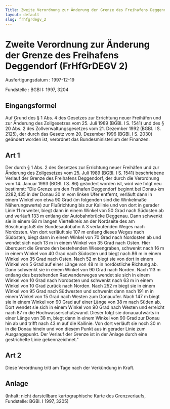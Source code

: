 ```yaml
---
Title: Zweite Verordnung zur Änderung der Grenze des Freihafens Deggendorf
layout: default
slug: frhfgrdegv_2
---
```


# Zweite Verordnung zur Änderung der Grenze des Freihafens Deggendorf (FrHfGrDEGV 2)

Ausfertigungsdatum
:   1997-12-19

Fundstelle
:   BGBl I: 1997, 3204



## Eingangsformel

Auf Grund des § 1 Abs. 4 des Gesetzes zur Errichtung neuer Freihäfen
und zur Änderung des Zollgesetzes vom 25. Juli 1989 (BGBl. I S. 1541)
und des § 20 Abs. 2 des Zollverwaltungsgesetzes vom 21. Dezember 1992
(BGBl. I S. 2125), der durch das Gesetz vom 20. Dezember 1996 (BGBl. I
S. 2030) geändert worden ist, verordnet das Bundesministerium der
Finanzen:


## Art 1

Der durch § 1 Abs. 2 des Gesetzes zur Errichtung neuer Freihäfen und
zur Änderung des Zollgesetzes vom 25. Juli 1989 (BGBl. I S. 1541)
beschriebene Verlauf der Grenze des Freihafens Deggendorf, der durch
die Verordnung vom 14. Januar 1993 (BGBl. I S. 86) geändert worden
ist, wird wie folgt neu bestimmt:
"Die Grenze um den Freihafen Deggendorf beginnt bei Donau-km 2282,435
in der Donau 30 m vom linken Ufer entfernt, verläuft dann in einem
Winkel von etwa 90
Grad (im folgenden sind die Winkelmaße Näherungswerte) zur
Flußrichtung bis zur Kailinie und von dort in gerader Linie 11 m
weiter, biegt dann in einem Winkel von 50
Grad nach Südosten ab und verläuft 133 m entlang der Autobahnbrücke
Deggenau. Dann schwenkt sie in einem 68 m langen Viertelkreis an der
Nordseite des am Böschungsfuß der Bundesautobahn A 3 verlaufenden
Weges nach Nordosten. Von dort verläuft sie 107 m entlang dieses Weges
nach Südosten, biegt dann in einem Winkel von 70
Grad nach Nordosten ab und wendet sich nach 13 m in einem Winkel von
35
Grad nach Osten. Hier überquert die Grenze den bestehenden
Wiesengraben, schwenkt nach 16 m in einem Winkel von 40
Grad nach Südosten und biegt nach 86 m in einem Winkel von 35
Grad nach Osten. Nach 52 m biegt sie von dort in einem Winkel von 5
Grad auf einer Länge von 48 m in nordöstliche Richtung ab. Dann
schwenkt sie in einem Winkel von 90
Grad nach Norden. Nach 113 m entlang des bestehenden Radwanderweges
wendet sie sich in einem Winkel von 10
Grad nach Nordosten und schwenkt nach 63 m in einem Winkel von 10
Grad zurück nach Norden. Nach 252 m biegt sie in einem Winkel von 95
Grad nach Südwesten und schwenkt dann nach 191 m in einem Winkel von
15
Grad nach Westen zum Donauufer. Nach 147 m biegt sie in einem Winkel
von 90
Grad auf einer Länge von 38 m nach Süden ab. Dort wendet sie sich in
einem Winkel von 90
Grad nach Westen und erreicht nach 87 m die Hochwasserschutzwand.
Dieser folgt sie donauaufwärts in einer Länge von 38 m, biegt dann in
einem Winkel von 90
Grad zur Donau hin ab und trifft nach 43 m auf die Kailinie. Von dort
verläuft sie noch 30 m in die Donau hinein und von diesem Punkt aus in
gerader Linie zum Ausgangspunkt. Der Verlauf der Grenze ist in der
Anlage durch eine gestrichelte Linie gekennzeichnet."


## Art 2

Diese Verordnung tritt am Tage nach der Verkündung in Kraft.


## Anlage

(Inhalt: nicht darstellbare kartographische Karte des Grenzverlaufs,
Fundstelle: BGBl. I 1997, 3205)

